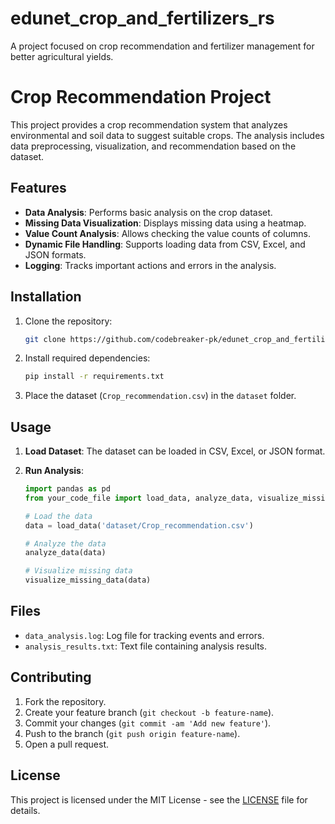 # edunet_crop_and_fertilizers_rs
A project focused on crop recommendation and fertilizer management for better agricultural yields.
# Crop Recommendation Project

This project provides a crop recommendation system that analyzes environmental and soil data to suggest suitable crops. The analysis includes data preprocessing, visualization, and recommendation based on the dataset.

## Features
- **Data Analysis**: Performs basic analysis on the crop dataset.
- **Missing Data Visualization**: Displays missing data using a heatmap.
- **Value Count Analysis**: Allows checking the value counts of columns.
- **Dynamic File Handling**: Supports loading data from CSV, Excel, and JSON formats.
- **Logging**: Tracks important actions and errors in the analysis.

## Installation

1. Clone the repository:
    ```bash
    git clone https://github.com/codebreaker-pk/edunet_crop_and_fertilizers_rs.git
    ```

2. Install required dependencies:
    ```bash
    pip install -r requirements.txt
    ```

3. Place the dataset (`Crop_recommendation.csv`) in the `dataset` folder.

## Usage

1. **Load Dataset**: The dataset can be loaded in CSV, Excel, or JSON format.
   
2. **Run Analysis**:
    ```python
    import pandas as pd
    from your_code_file import load_data, analyze_data, visualize_missing_data
    
    # Load the data
    data = load_data('dataset/Crop_recommendation.csv')

    # Analyze the data
    analyze_data(data)

    # Visualize missing data
    visualize_missing_data(data)
    ```

## Files
- `data_analysis.log`: Log file for tracking events and errors.
- `analysis_results.txt`: Text file containing analysis results.

## Contributing

1. Fork the repository.
2. Create your feature branch (`git checkout -b feature-name`).
3. Commit your changes (`git commit -am 'Add new feature'`).
4. Push to the branch (`git push origin feature-name`).
5. Open a pull request.

## License

This project is licensed under the MIT License - see the [LICENSE](LICENSE) file for details.
